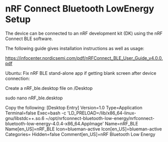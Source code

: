 # nRF Connect Bluetooth LowEnergy Setup

The device can be connected to an nRF development kit (DK) using the nRF Connect BLE software.

The following guide gives installation instructions as well as usage:

https://infocenter.nordicsemi.com/pdf/nRFConnect_BLE_User_Guide_v4.0.0.pdf

Ubuntu: Fix nRF BLE stand-alone app if getting blank screen after device connection:

Create a nRF_ble.desktop file on /Desktop

sudo nano nRF_ble.desktop

Copy the following:
[Desktop Entry]
Version=1.0
Type=Application
Terminal=false
Exec=bash -c 'LD_PRELOAD=/lib/x86_64-linux-gnu/libstdc++.so.6 ~/opt/nrfconnect-bluetooth-low-energy/nrfconnect-bluetooth-low-energy-4.0.4-x86_64.AppImage'
Name=nRF_BLE
Name[en_US]=nRF_BLE
Icon=blueman-active
Icon[en_US]=blueman-active
Categories=
Hidden=false
Comment[en_US]=nRF Bluetooth Low Energy

